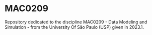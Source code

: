 # MAC0209
Repository dedicated to the discipline MAC0209 - Data Modeling and Simulation - from the University Of São Paulo (USP) given in 2023.1.
